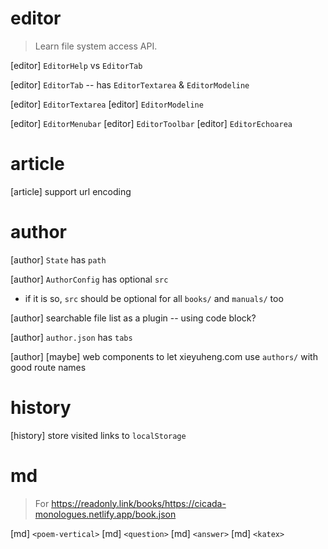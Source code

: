 # editor

> Learn file system access API.

[editor] `EditorHelp` vs `EditorTab`

[editor] `EditorTab` -- has `EditorTextarea` & `EditorModeline`

[editor] `EditorTextarea`
[editor] `EditorModeline`

[editor] `EditorMenubar`
[editor] `EditorToolbar`
[editor] `EditorEchoarea`

# article

[article] support url encoding

# author

[author] `State` has `path`

[author] `AuthorConfig` has optional `src`

- if it is so, `src` should be optional for all `books/` and `manuals/` too

[author] searchable file list as a plugin -- using code block?

[author] `author.json` has `tabs`

[author] [maybe] web components to let xieyuheng.com use `authors/` with good route names

# history

[history] store visited links to `localStorage`

# md

> For https://readonly.link/books/https://cicada-monologues.netlify.app/book.json

[md] `<poem-vertical>`
[md] `<question>`
[md] `<answer>`
[md] `<katex>`
